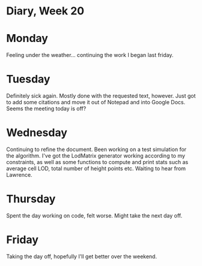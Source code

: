 # Diary, Week 20

# Monday

Feeling under the weather... continuing the work I began last friday.

# Tuesday

Definitely sick again. Mostly done with the requested text, however. Just got to add some citations and move it out of Notepad and into Google Docs. Seems the meeting today is off?

# Wednesday

Continuing to refine the document. Been working on a test simulation for the algorithm. I've got the LodMatrix generator working according to my constraints, as well as some functions to compute and print stats such as average cell LOD, total number of height points etc. Waiting to hear from Lawrence.

# Thursday

Spent the day working on code, felt worse. Might take the next day off.

# Friday

Taking the day off, hopefully I'll get better over the weekend.
